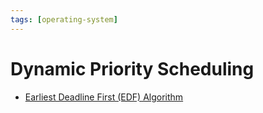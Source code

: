 ```yaml
---
tags: [operating-system]
---
```


# Dynamic Priority Scheduling

- [Earliest Deadline First (EDF) Algorithm](202404232318.md)

